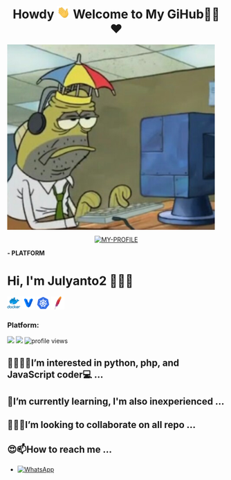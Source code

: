 <h1 align="center">Howdy <img src="https://github.com/julyanto2/julyanto2/blob/main/Hi.gif" width="30px"> Welcome to My GiHub👨‍💻❤️</h1>
<img align="center" height="auto" src="https://github.com/julyanto2/julyanto2/blob/main/img/1.png"/>
<p align="center">
<a href="#"><img title="MY-PROFILE" src="https://img.shields.io/badge/My Profile-blue?colorA=%23#0000ff&colorB=%23017e40&style=for-the-badge"></a>
</p>

<b>- PLATFORM</b>

# Hi, I'm Julyanto2 👋:man_technologist:
<code><img height="30" src="https://raw.githubusercontent.com/github/explore/80688e429a7d4ef2fca1e82350fe8e3517d3494d/topics/docker/docker.png"></code>
<code><img height="30" src="https://raw.githubusercontent.com/github/explore/80688e429a7d4ef2fca1e82350fe8e3517d3494d/topics/vagrant/vagrant.png"></code>
<code><img height="30" src="https://raw.githubusercontent.com/github/explore/80688e429a7d4ef2fca1e82350fe8e3517d3494d/topics/kubernetes/kubernetes.png"></code>
<code><img height="30" src="https://raw.githubusercontent.com/github/explore/80688e429a7d4ef2fca1e82350fe8e3517d3494d/topics/maven/maven.png"></code>

### Platform:
<code><img src="https://raw.githubusercontent.com/soumyadip007/soumyadip007/master/img/platform/linux.png" height="30"></code>
<code><img src="https://raw.githubusercontent.com/soumyadip007/soumyadip007/master/img/platform/windows.jpg" height="30"></code>
<img src="https://gpvc.arturio.dev/julyanto2" alt="profile views"/>


## 📑📒📖👀I’m interested in python, php, and JavaScript coder💻 ...

## 🌱I’m currently learning, I'm also inexperienced ...

## 💞️🙋😁I’m looking to collaborate on all repo ...

## 😍📫How to reach me ...
* <a href="https://wa.me/6281223461910"><img alt="WhatsApp" src="https://img.shields.io/badge/WhatsApp-25D366?style=for-the-badge&logo=whatsapp&logoColor=white"/></a>


<!---
julyanto2/julyanto2 is a ✨ special ✨ repository because its `README.md` (this file) appears on your GitHub profile.
You can click the Preview link to take a look at your changes.
--->
